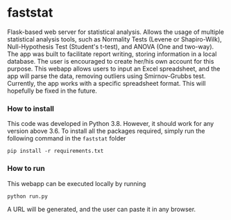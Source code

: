 # faststat
Flask-based web server for statistical analysis. Allows the usage of multiple statistical analysis tools, such as Normality Tests (Levene or Shapiro-Wilk), Null-Hypothesis Test (Student's t-test), and ANOVA (One and two-way). The app was built to facilitate report writing, storing information in a local database. The user is encouraged to create her/his own account for this purpose.
This webapp allows users to input an Excel spreadsheet, and the app will parse the data, removing outliers using Smirnov-Grubbs test. Currently, the app works with a specific spreadsheet format. This will hopefully be fixed in the future.

### How to install  

This code was developed in Python 3.8. However, it should work for any version above 3.6. To install all the packages required, simply run the following command in the `faststat` folder

``` 
pip install -r requirements.txt
```

### How to run

This webapp can be executed locally by running
```
python run.py
```

A URL will  be generated, and the user can paste it in any browser.
